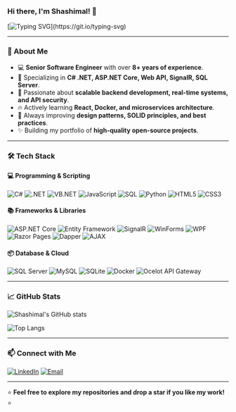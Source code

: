 ### Hi there, I'm Shashimal! 👋

[![Typing SVG](https://readme-typing-svg.herokuapp.com?font=Roboto&size=24&pause=1000&color=FF5733&width=700&lines=Senior+Software+Engineer+%7C+C%23+%7C+ASP.NET+%7C+React+%7C+SQL;Passionate+about+Building+Scalable+and+Efficient+Software;Always+Learning+and+Improving!)](https://git.io/typing-svg)

---

### 🚀 About Me

- 💻 **Senior Software Engineer** with over **8+ years of experience**.
- 🔧 Specializing in **C# .NET, ASP.NET Core, Web API, SignalR, SQL Server**.
- 🎯 Passionate about **scalable backend development, real-time systems, and API security**.
- 🔥 Actively learning **React, Docker, and microservices architecture**.
- 📌 Always improving **design patterns, SOLID principles, and best practices**.
- ✨ Building my portfolio of **high-quality open-source projects**.

---

### 🛠 Tech Stack

#### **💻 Programming & Scripting**
![C#](https://img.shields.io/badge/C%23-239120?style=for-the-badge&logo=c-sharp&logoColor=white)
![.NET](https://img.shields.io/badge/.NET-512BD4?style=for-the-badge&logo=dotnet&logoColor=white)
![VB.NET](https://img.shields.io/badge/VB.NET-512BD4?style=for-the-badge&logo=dotnet&logoColor=white)
![JavaScript](https://img.shields.io/badge/JavaScript-F7DF1E?style=for-the-badge&logo=javascript&logoColor=black)
![SQL](https://img.shields.io/badge/SQL-CC2927?style=for-the-badge&logo=microsoft-sql-server&logoColor=white)
![Python](https://img.shields.io/badge/Python-3776AB?style=for-the-badge&logo=python&logoColor=white)
![HTML5](https://img.shields.io/badge/HTML5-E34F26?style=for-the-badge&logo=html5&logoColor=white)
![CSS3](https://img.shields.io/badge/CSS3-1572B6?style=for-the-badge&logo=css3&logoColor=white)

#### **📚 Frameworks & Libraries**
![ASP.NET Core](https://img.shields.io/badge/ASP.NET%20Core-512BD4?style=for-the-badge&logo=dotnet&logoColor=white)
![Entity Framework](https://img.shields.io/badge/Entity%20Framework-512BD4?style=for-the-badge&logo=dotnet&logoColor=white)
![SignalR](https://img.shields.io/badge/SignalR-512BD4?style=for-the-badge&logo=dotnet&logoColor=white)
![WinForms](https://img.shields.io/badge/WinForms-512BD4?style=for-the-badge&logo=windows&logoColor=white)
![WPF](https://img.shields.io/badge/WPF-512BD4?style=for-the-badge&logo=windows&logoColor=white)
![Razor Pages](https://img.shields.io/badge/Razor%20Pages-512BD4?style=for-the-badge&logo=dotnet&logoColor=white)
![Dapper](https://img.shields.io/badge/Dapper-512BD4?style=for-the-badge&logo=dotnet&logoColor=white)
![AJAX](https://img.shields.io/badge/AJAX-02569B?style=for-the-badge&logo=ajax&logoColor=white)

#### **📦 Database & Cloud**
![SQL Server](https://img.shields.io/badge/SQL%20Server-CC2927?style=for-the-badge&logo=microsoft-sql-server&logoColor=white)
![MySQL](https://img.shields.io/badge/MySQL-4479A1?style=for-the-badge&logo=mysql&logoColor=white)
![SQLite](https://img.shields.io/badge/SQLite-003B57?style=for-the-badge&logo=sqlite&logoColor=white)
![Docker](https://img.shields.io/badge/Docker-2496ED?style=for-the-badge&logo=docker&logoColor=white)
![Ocelot API Gateway](https://img.shields.io/badge/Ocelot-512BD4?style=for-the-badge&logo=dotnet&logoColor=white)

---

### 📈 GitHub Stats

![Shashimal's GitHub stats](https://github-readme-stats.vercel.app/api?username=shashimalrandika&show_icons=true&theme=github_dark&title_color=FF5733&icon_color=FACC15&text_color=D1D5DB&bg_color=0D1117&border_color=FACC15&ring_color=32CD32&bar_color=32CD32)


![Top Langs](https://github-readme-stats.vercel.app/api/top-langs/?username=shashimalrandika&layout=compact&theme=github_dark&title_color=FF5733&icon_color=FACC15&text_color=FFFFFF&bg_color=0D1117&border_color=FACC15&bar_color=32CD32)


---

### 📫 Connect with Me

[![LinkedIn](https://img.shields.io/badge/LinkedIn-0A66C2?style=for-the-badge&logo=linkedin&logoColor=white)](https://linkedin.com/in/shashimal-randika)
[![Email](https://img.shields.io/badge/Email-D14836?style=for-the-badge&logo=gmail&logoColor=white)](mailto:shashimal90@gmail.com)

---

⭐ **Feel free to explore my repositories and drop a star if you like my work!** ⭐
